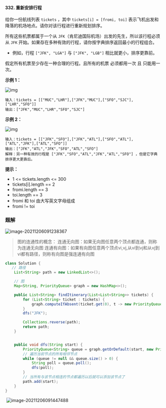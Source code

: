 #### 332. 重新安排行程

给你一份航线列表 `tickets` ，其中 `tickets[i] = [fromi, toi]` 表示飞机出发和降落的机场地点。请你对该行程进行重新规划排序。

所有这些机票都属于一个从 `JFK`（肯尼迪国际机场）出发的先生，所以该行程必须从 `JFK` 开始。如果存在多种有效的行程，请你按字典排序返回最小的行程组合。

- 例如，行程 `["JFK", "LGA"]` 与 `["JFK", "LGB"]` 相比就更小，排序更靠前。

假定所有机票至少存在一种合理的行程。且所有的机票 必须都用一次 且 只能用一次。

**示例 1：**

![img](http://gitlab.wsh-study.com/xp-study/LeeteCode/blob/master/数据结构/基础数据结构/图/images/重新安排行程/1.jpg)

```shell
输入：tickets = [["MUC","LHR"],["JFK","MUC"],["SFO","SJC"],["LHR","SFO"]]
输出：["JFK","MUC","LHR","SFO","SJC"]
```

**示例 2：**

![img](http://gitlab.wsh-study.com/xp-study/LeeteCode/blob/master/数据结构/基础数据结构/图/images/重新安排行程/2.jpg)

```shell
输入：tickets = [["JFK","SFO"],["JFK","ATL"],["SFO","ATL"],["ATL","JFK"],["ATL","SFO"]]
输出：["JFK","ATL","JFK","SFO","ATL","SFO"]
解释：另一种有效的行程是 ["JFK","SFO","ATL","JFK","ATL","SFO"] ，但是它字典排序更大更靠后。
```

**提示：**

* 1 <= tickets.length <= 300
* tickets[i].length == 2
* fromi.length == 3
* toi.length == 3
* fromi 和 toi 由大写英文字母组成
* fromi != toi

### 题解

![image-20211206091238367](http://gitlab.wsh-study.com/xp-study/LeeteCode/blob/master/数据结构/基础数据结构/图/images/重新安排行程/3.jpg)

> 图的连通性的概念：
> 连通无向图：如果无向图任意两个顶点都连通，则称为连通无向图
> 连通有向图：如果有向图任意两个顶点vi,vj,从vi到vj和从vj到vi都有路径，则称有向图是强连通有向图

```java
class Solution {
   // 路径
    List<String> path = new LinkedList<>();

    // 图
    Map<String, PriorityQueue> graph = new HashMap<>();

    public List<String> findItinerary(List<List<String>> tickets) {
        for (List<String> ticket : tickets) {
            graph.computeIfAbsent(ticket.get(0), t -> new PriorityQueue()).add(ticket.get(1));
        }
        dfs("JFK");

        Collections.reverse(path);
        return path;
    }


    public void dfs(String start) {
        PriorityQueue<String> queue = graph.getOrDefault(start, new PriorityQueue<>());
        // 遍历当前节点的所有相邻节点
        while (queue != null && queue.size() > 0) {
            String poll = queue.poll();
            dfs(poll);
        }
        // 当所有与该节点相连的节点都遍历以后就可以添加该节点了
        path.add(start);
    }
}
```

​	![image-20211206091447488](http://gitlab.wsh-study.com/xp-study/LeeteCode/blob/master/数据结构/基础数据结构/图/images/重新安排行程/4.jpg)
